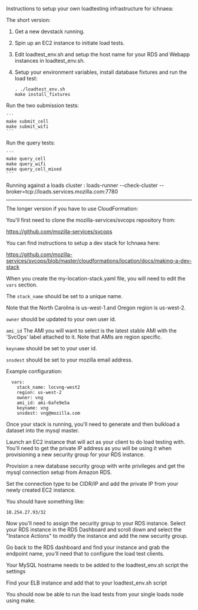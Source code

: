 Instructions to setup your own loadtesting infrastructure for ichnaea:

The short version:

1. Get a new devstack running.
2. Spin up an EC2 instance to initiate load tests.
3. Edit loadtest_env.sh and setup the host name for your RDS and Webapp
   instances in loadtest_env.sh.
4. Setup your environment variables, install database fixtures and run
   the load test:

    ```
    . ./loadtest_env.sh
    make install_fixtures
    ```

Run the two submission tests:

    ```
    make submit_cell
    make submit_wifi
    ```

Run the query tests:

    ```
    make query_cell
    make query_wifi
    make query_cell_mixed
    ```

Running against a loads cluster :
loads-runner --check-cluster --broker=tcp://loads.services.mozilla.com:7780

---

The longer version if you have to use CloudFormation:

You'll first need to clone the mozilla-services/svcops repository
from:

https://github.com/mozilla-services/svcops

You can find instructions to setup a dev stack for Ichnaea here:

https://github.com/mozilla-services/svcops/blob/master/cloudformations/location/docs/making-a-dev-stack

When you create the my-location-stack.yaml file, you will need to edit
the `vars` section.

The `stack_name` should be set to a unique name.

Note that the North Carolina is us-west-1.and Oregon region is
us-west-2.

`owner` should be updated to your own user id.

`ami_id` The AMI you will want to select is the latest stable AMI with the
'SvcOps' label attached to it.  Note that AMIs are region specific.

`keyname` should be set to your user id.

`snsdest` should be set to your mozilla email address.

Example configuration:

```
  vars:
    stack_name: locvng-west2
    region: us-west-2
    owner: vng
    ami_id: ami-6afe9e5a
    keyname: vng
    snsdest: vng@mozilla.com
```

Once your stack is running, you'll need to generate and then bulkload
a dataset into the mysql master.

Launch an EC2 instance that will act as your client to do load testing
with.  You'll need to get the private IP address as you will be using
it when provisioning a new security group for your RDS instance.

Provision a new database security group with write privileges and get
the mysql connection setup from Amazon RDS.

Set the connection type to be CIDR/IP and add the private IP from your
newly created EC2 instance.

You should have something like:

```
10.254.27.93/32
```

Now you'll need to assign the security group to your RDS instance.
Select your RDS instance in the RDS Dashboard and scroll down and
select the "Instance Actions" to modify the instance and add the new
security group.

Go back to the RDS dashboard and find your instance and grab the
endpoint name, you'll need that to configure the load test clients.

Your MySQL hostname needs to be added to the loadtest_env.sh script 
the settings 

Find your ELB instance and add that to your loadtest_env.sh script

You should now be able to run the load tests from your single loads
node using make.
